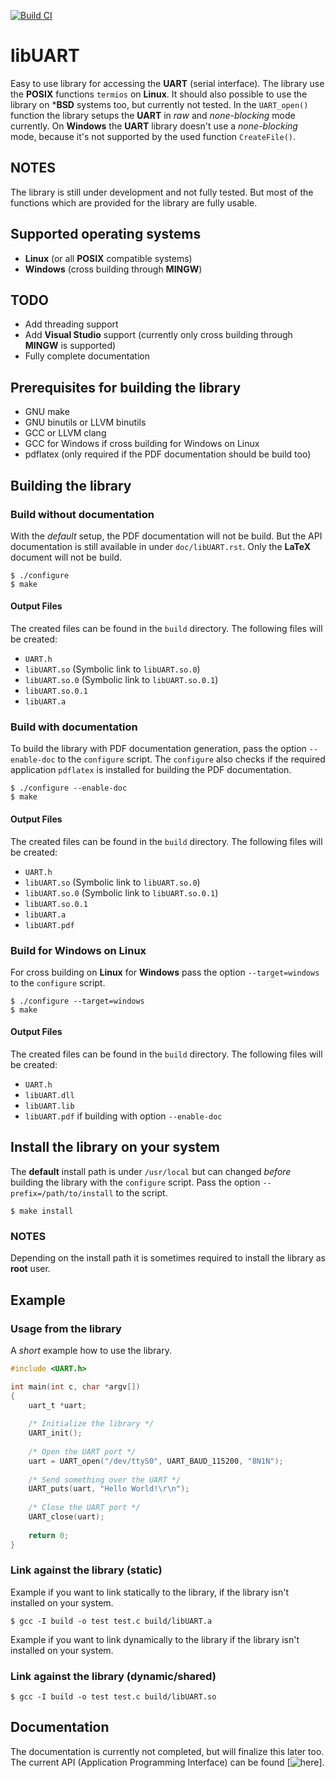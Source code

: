 [![Build CI](https://github.com/Krotti83/libUART/actions/workflows/build.yml/badge.svg)](https://github.com/Krotti83/libUART/actions/workflows/build.yml)

# libUART

Easy to use library for accessing the **UART** (serial interface). The library use the **POSIX**
functions ``termios`` on **Linux**. It should also possible to use the library on ***BSD**
systems too, but currently not tested. In the ``UART_open()`` function the library setups
the **UART** in *raw* and *none-blocking* mode currently. On **Windows** the **UART** library
doesn't use a *none-blocking* mode, because it's not supported by the used function ``CreateFile()``.

## NOTES

The library is still under development and not fully tested. But most of the functions
which are provided for the library are fully usable.

## Supported operating systems

* **Linux** (or all **POSIX** compatible systems)
* **Windows** (cross building through **MINGW**)

## TODO

* Add threading support
* Add **Visual Studio** support (currently only cross building through **MINGW** is supported)
* Fully complete documentation

## Prerequisites for building the library

* GNU make
* GNU binutils or LLVM binutils
* GCC or LLVM clang
* GCC for Windows if cross building for Windows on Linux
* pdflatex (only required if the PDF documentation should be build too)

## Building the library
### Build without documentation

With the *default* setup, the PDF documentation will not be build. But the API documentation is
still available in under ``doc/libUART.rst``. Only the **LaTeX** document will not be build.

```
$ ./configure
$ make
```
#### Output Files

The created files can be found in the ``build`` directory. The following files will be created:

* ``UART.h``
* ``libUART.so`` (Symbolic link to ``libUART.so.0``)
* ``libUART.so.0`` (Symbolic link to ``libUART.so.0.1``)
* ``libUART.so.0.1``
* ``libUART.a``

### Build with documentation

To build the library with PDF documentation generation, pass the option ``--enable-doc`` to the
``configure`` script. The ``configure`` also checks if the required application ``pdflatex`` is
installed for building the PDF documentation.


```
$ ./configure --enable-doc
$ make
```

#### Output Files

The created files can be found in the ``build`` directory. The following files will be created:

* ``UART.h``
* ``libUART.so`` (Symbolic link to ``libUART.so.0``)
* ``libUART.so.0`` (Symbolic link to ``libUART.so.0.1``)
* ``libUART.so.0.1``
* ``libUART.a``
* ``libUART.pdf``

### Build for Windows on Linux

For cross building on **Linux** for **Windows** pass the option ``--target=windows`` to
the ``configure`` script.

```
$ ./configure --target=windows
$ make
```

#### Output Files

The created files can be found in the ``build`` directory. The following files will be created:

* ``UART.h``
* ``libUART.dll``
* ``libUART.lib``
* ``libUART.pdf`` if building with option ``--enable-doc``

## Install the library on your system

The **default** install path is under ``/usr/local`` but can changed *before* building the library
with the ``configure`` script. Pass the option ``--prefix=/path/to/install`` to the script.

```
$ make install
```

### NOTES

Depending on the install path it is sometimes required to install the library as **root** user.

## Example

### Usage from the library

A *short* example how to use the library.

```c
#include <UART.h>

int main(int c, char *argv[])
{
    uart_t *uart;
    
    /* Initialize the library */
    UART_init();
    
    /* Open the UART port */
    uart = UART_open("/dev/ttyS0", UART_BAUD_115200, "8N1N");
    
    /* Send something over the UART */
    UART_puts(uart, "Hello World!\r\n");
    
    /* Close the UART port */
    UART_close(uart);
    
    return 0;
}
```

### Link against the library (static)

Example if you want to link statically to the library, if the library isn't installed
on your system.

```
$ gcc -I build -o test test.c build/libUART.a
```
Example if you want to link dynamically to the library if the library isn't installed
on your system.

### Link against the library (dynamic/shared)
```
$ gcc -I build -o test test.c build/libUART.so
```

## Documentation

The documentation is currently not completed, but will finalize this later too. The current
API (Application Programming Interface) can be found [![here](https://github.com/Krotti83/libUART/blob/main/doc/libUART.rst)].
